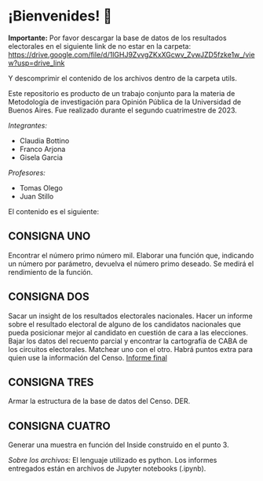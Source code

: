 # ¡Bienvenides! :wave:

**Importante:** Por favor descargar la base de datos de los resultados electorales en el siguiente link de no estar en la carpeta:
https://drive.google.com/file/d/1lGHJ9ZvvgZKxXGcwv_ZvwJZD5fzke1w_/view?usp=drive_link

Y descomprimir el contenido de los archivos dentro de la carpeta utils.

Este repositorio es producto de un trabajo conjunto para la materia de Metodología de investigación para Opinión Pública de la Universidad de Buenos Aires. Fue realizado durante el segundo cuatrimestre de 2023.

*Integrantes:*
- Claudia Bottino
- Franco Arjona
- Gisela Garcia

*Profesores:*
- Tomas Olego
- Juan Stillo

El contenido es el siguiente:

## CONSIGNA UNO
Encontrar el número primo número mil. Elaborar una función que, indicando un número por parámetro, 
devuelva el número primo deseado. Se medirá el rendimiento de la función.

## CONSIGNA DOS
Sacar un insight de los resultados electorales nacionales. Hacer un informe sobre el resultado electoral de 
alguno de los candidatos nacionales que pueda posicionar mejor al candidato en cuestión de cara a las elecciones.
Bajar los datos del recuento parcial y encontrar la cartografía de CABA de los circuitos electorales. 
Matchear uno con el otro. Habrá puntos extra para quien use la información del Censo.
    [Informe final](https://www.figma.com/proto/zwl2mJvW5ac2eDjb459bEM/Proyecto-MetOP?page-id=0%3A1&type=design&node-id=1-2&viewport=241%2C166%2C0.27&t=mNCUB0KTFTiKX4Pf-1&scaling=contain&starting-point-node-id=22%3A1251&mode=design)

## CONSIGNA TRES
Armar la estructura de la base de datos del Censo. DER.

## CONSIGNA CUATRO
Generar una muestra en función del Inside construido en el punto 3.

*Sobre los archivos:*
El lenguaje utilizado es python. Los informes entregados están en archivos de Jupyter notebooks (.ipynb).
